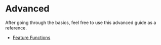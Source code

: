 # Advanced
After going through the basics, feel free to use this advanced guide as
a reference.

* [Feature Functions](feature-functions/README.md)
